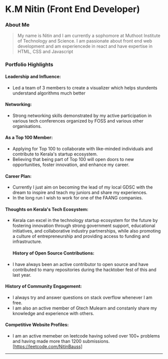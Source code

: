 # K.M  Nitin (Front End Developer)

### About Me

> My name is Nitin and I am currently a sophomore at Muthoot Institute of Technology and Science. I am passionate about front end web development and am experiencede in react and have expertise in HTML, CSS and Javascript


### Portfolio Highlights


#### Leadership and Influence: 

- Led a team of 3 members to create a visualizer which helps stundents understand algorithms much better

#### Networking:

- Strong networking skills demonstrated by my active participation in various tech conferences organized by FOSS and various other organisations.

#### As a Top 100 Member:

- Applying for Top 100 to collaborate with like-minded individuals and contribute to Kerala's startup ecosystem.
- Believing that being part of Top 100 will open doors to new opportunities, foster innovation, and enhance my career.

#### Career Plan:  

- Currently I just aim on becoming the lead of my local GDSC with the dream to inspire and teach my juniors and share my experiences.
- In the long run I wish to work for one of the FAANG companies.

#### Thoughts on Kerala's Tech Ecosystem: 

- Kerala can excel in the technology startup ecosystem for the future by fostering innovation through strong government support, educational initiatives, and collaborative industry partnerships, while also promoting a culture of entrepreneurship and providing access to funding and infrastructure.

  #### History of Open Source Contributions:

- I have always been an active contributor to open source and have contributed to many repositories during the hacktober fest of this and last year.

#### History of Community Engagement:

-  I always try and answer questions on stack overflow whenever I am free.
-  I am also an active member of Gtech Mulearn and constanly share my knowledge and experience with others.
  

#### Competitive Website Profiles:

- I am an active memeber on leetcode having solved over 100+ problems and having made more than 1200 submissions.[https://leetcode.com/NitinBauss]


---
